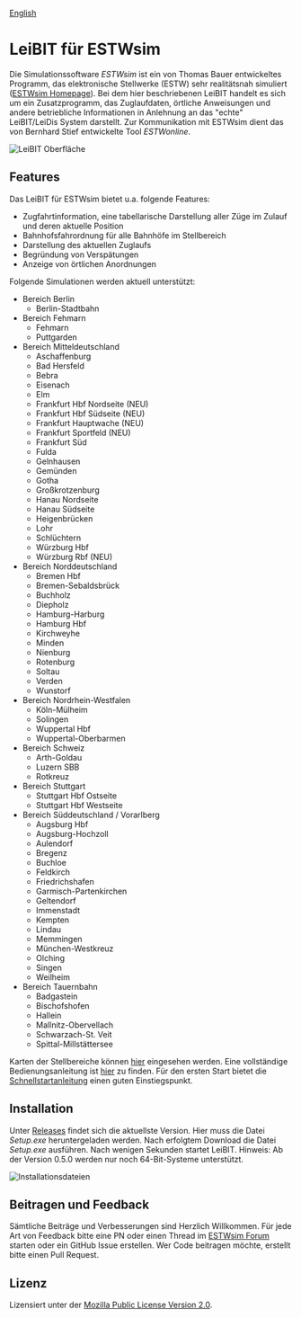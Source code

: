 [English](README.en.md)

# LeiBIT für ESTWsim
Die Simulationssoftware *ESTWsim* ist ein von Thomas Bauer entwickeltes Programm, das elektronische Stellwerke (ESTW) sehr realitätsnah simuliert ([ESTWsim Homepage](https://www.estwsim.de)). Bei dem hier beschriebenen LeiBIT handelt es sich um ein Zusatzprogramm, das Zuglaufdaten, örtliche Anweisungen und andere betriebliche Informationen in Anlehnung an das "echte" LeiBIT/LeiDis System darstellt. Zur Kommunikation mit ESTWsim dient das von Bernhard Stief entwickelte Tool *ESTWonline*.

![LeiBIT Oberfläche](https://raw.githubusercontent.com/wiki/jannikbecker/leibit/img/overview_windows.png)

## Features
Das LeiBIT für ESTWsim bietet u.a. folgende Features:

- Zugfahrtinformation, eine tabellarische Darstellung aller Züge im Zulauf und deren aktuelle Position
- Bahnhofsfahrordnung für alle Bahnhöfe im Stellbereich
- Darstellung des aktuellen Zuglaufs
- Begründung von Verspätungen
- Anzeige von örtlichen Anordnungen

Folgende Simulationen werden aktuell unterstützt:

- Bereich Berlin
    - Berlin-Stadtbahn
- Bereich Fehmarn
    - Fehmarn
    - Puttgarden
- Bereich Mitteldeutschland
    - Aschaffenburg
    - Bad Hersfeld
    - Bebra
    - Eisenach
    - Elm
    - Frankfurt Hbf Nordseite (NEU)
    - Frankfurt Hbf Südseite (NEU)
    - Frankfurt Hauptwache (NEU)
    - Frankfurt Sportfeld (NEU)
    - Frankfurt Süd
    - Fulda
    - Gelnhausen
    - Gemünden
    - Gotha
    - Großkrotzenburg
    - Hanau Nordseite
    - Hanau Südseite
    - Heigenbrücken
    - Lohr
    - Schlüchtern
    - Würzburg Hbf
    - Würzburg Rbf (NEU)
- Bereich Norddeutschland
    - Bremen Hbf
    - Bremen-Sebaldsbrück
    - Buchholz
    - Diepholz
    - Hamburg-Harburg
    - Hamburg Hbf
    - Kirchweyhe
    - Minden
    - Nienburg
    - Rotenburg
    - Soltau
    - Verden
    - Wunstorf
- Bereich Nordrhein-Westfalen
    - Köln-Mülheim
    - Solingen
    - Wuppertal Hbf
    - Wuppertal-Oberbarmen
- Bereich Schweiz
    - Arth-Goldau
    - Luzern SBB
    - Rotkreuz
- Bereich Stuttgart
    - Stuttgart Hbf Ostseite
    - Stuttgart Hbf Westseite
- Bereich Süddeutschland / Vorarlberg
    - Augsburg Hbf
    - Augsburg-Hochzoll
    - Aulendorf
    - Bregenz
    - Buchloe
    - Feldkirch
    - Friedrichshafen
    - Garmisch-Partenkirchen
    - Geltendorf
    - Immenstadt
    - Kempten
    - Lindau
    - Memmingen
    - München-Westkreuz
    - Olching
    - Singen
    - Weilheim
- Bereich Tauernbahn
    - Badgastein
    - Bischofshofen
    - Hallein
    - Mallnitz-Obervellach
    - Schwarzach-St. Veit
    - Spittal-Millstättersee

Karten der Stellbereiche können [hier](maps) eingesehen werden. Eine vollständige Bedienungsanleitung ist [hier](https://github.com/jannikbecker/leibit/wiki) zu finden. Für den ersten Start bietet die [Schnellstartanleitung](https://github.com/jannikbecker/leibit/wiki/Schnellstartanleitung) einen guten Einstiegspunkt.

## Installation
Unter [Releases](https://github.com/jannikbecker/leibit/releases/latest) findet sich die aktuellste Version. Hier muss die Datei *Setup.exe* heruntergeladen werden. Nach erfolgtem Download die Datei *Setup.exe* ausführen. Nach wenigen Sekunden startet LeiBIT. Hinweis: Ab der Version 0.5.0 werden nur noch 64-Bit-Systeme unterstützt.

![Installationsdateien](https://raw.githubusercontent.com/wiki/jannikbecker/leibit/img/github_releases.png)

## Beitragen und Feedback
Sämtliche Beiträge und Verbesserungen sind Herzlich Willkommen. Für jede Art von Feedback bitte eine PN oder einen Thread im [ESTWsim Forum](https://estwsim-forum.de/) starten oder ein GitHub Issue erstellen. Wer Code beitragen möchte, erstellt bitte einen Pull Request.

## Lizenz
Lizensiert unter der [Mozilla Public License Version 2.0](LICENSE).